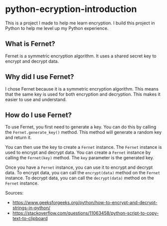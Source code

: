 # python-ecryption-introduction

This is a project I made to help me learn encryption.
I build this project in Python to help me level up my Python experience.

## What is Fernet?

Fernet is a symmetric encryption algorithm.
It uses a shared secret key to encrypt and decrypt data.

## Why did I use Fernet?

I chose Fernet because it is a symmetric encryption algorithm.
This means that the same key is used for both encryption and decryption.
This makes it easier to use and understand.

## How do I use Fernet?

To use Fernet, you first need to generate a key.
You can do this by calling the `Fernet.generate_key()` method.
This method will generate a random key and return it.

You can then use the key to create a `Fernet` instance.
The `Fernet` instance is used to encrypt and decrypt data.
You can create a `Fernet` instance by calling the `Fernet(key)` method.
The `key` parameter is the generated key.

Once you have a `Fernet` instance, you can use it to encrypt and decrypt data.
To encrypt data, you can call the `encrypt(data)` method on the `Fernet` instance.
To decrypt data, you can call the `decrypt(data)` method on the `Fernet` instance.

Sources:

- https://www.geeksforgeeks.org/python/how-to-encrypt-and-decrypt-strings-in-python/
- https://stackoverflow.com/questions/11063458/python-script-to-copy-text-to-clipboard
